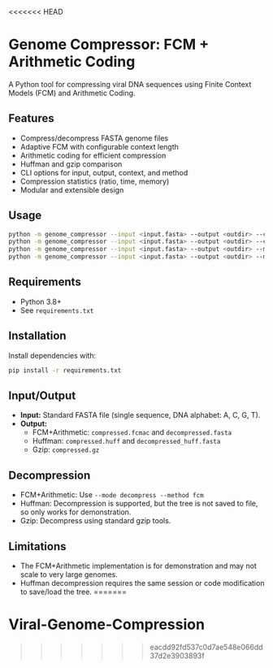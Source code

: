 <<<<<<< HEAD
# Genome Compressor: FCM + Arithmetic Coding

A Python tool for compressing viral DNA sequences using Finite Context Models (FCM) and Arithmetic Coding.

## Features
- Compress/decompress FASTA genome files
- Adaptive FCM with configurable context length
- Arithmetic coding for efficient compression
- Huffman and gzip comparison
- CLI options for input, output, context, and method
- Compression statistics (ratio, time, memory)
- Modular and extensible design

## Usage
```sh
python -m genome_compressor --input <input.fasta> --output <outdir> --context 6 --mode compress --method fcm
python -m genome_compressor --input <input.fasta> --output <outdir> --context 6 --mode decompress --method fcm
python -m genome_compressor --input <input.fasta> --output <outdir> --mode compress --method huffman
python -m genome_compressor --input <input.fasta> --output <outdir> --mode compress --method gzip
```

## Requirements
- Python 3.8+
- See `requirements.txt`

## Installation

Install dependencies with:
```sh
pip install -r requirements.txt
```

## Input/Output

- **Input:** Standard FASTA file (single sequence, DNA alphabet: A, C, G, T).
- **Output:** 
  - FCM+Arithmetic: `compressed.fcmac` and `decompressed.fasta`
  - Huffman: `compressed.huff` and `decompressed_huff.fasta`
  - Gzip: `compressed.gz`

## Decompression

- FCM+Arithmetic: Use `--mode decompress --method fcm`
- Huffman: Decompression is supported, but the tree is not saved to file, so only works for demonstration.
- Gzip: Decompress using standard gzip tools.

## Limitations

- The FCM+Arithmetic implementation is for demonstration and may not scale to very large genomes.
- Huffman decompression requires the same session or code modification to save/load the tree.
=======
# Viral-Genome-Compression
>>>>>>> eacdd92fd537c0d7ae548e066dd37d2e3903893f
